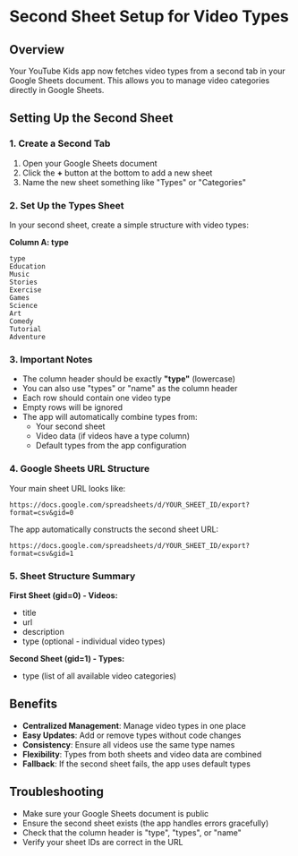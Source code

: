 # Second Sheet Setup for Video Types

## Overview
Your YouTube Kids app now fetches video types from a second tab in your Google Sheets document. This allows you to manage video categories directly in Google Sheets.

## Setting Up the Second Sheet

### 1. Create a Second Tab
1. Open your Google Sheets document
2. Click the **+** button at the bottom to add a new sheet
3. Name the new sheet something like "Types" or "Categories"

### 2. Set Up the Types Sheet
In your second sheet, create a simple structure with video types:

**Column A: type**
```
type
Education
Music
Stories
Exercise
Games
Science
Art
Comedy
Tutorial
Adventure
```

### 3. Important Notes
- The column header should be exactly **"type"** (lowercase)
- You can also use "types" or "name" as the column header
- Each row should contain one video type
- Empty rows will be ignored
- The app will automatically combine types from:
  - Your second sheet
  - Video data (if videos have a type column)
  - Default types from the app configuration

### 4. Google Sheets URL Structure
Your main sheet URL looks like:
```
https://docs.google.com/spreadsheets/d/YOUR_SHEET_ID/export?format=csv&gid=0
```

The app automatically constructs the second sheet URL:
```
https://docs.google.com/spreadsheets/d/YOUR_SHEET_ID/export?format=csv&gid=1
```

### 5. Sheet Structure Summary

**First Sheet (gid=0) - Videos:**
- title
- url  
- description
- type (optional - individual video types)

**Second Sheet (gid=1) - Types:**
- type (list of all available video categories)

## Benefits
- **Centralized Management**: Manage video types in one place
- **Easy Updates**: Add or remove types without code changes  
- **Consistency**: Ensure all videos use the same type names
- **Flexibility**: Types from both sheets and video data are combined
- **Fallback**: If the second sheet fails, the app uses default types

## Troubleshooting
- Make sure your Google Sheets document is public
- Ensure the second sheet exists (the app handles errors gracefully)
- Check that the column header is "type", "types", or "name"
- Verify your sheet IDs are correct in the URL
